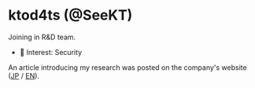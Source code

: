 # ktod4ts (@SeeKT)
Joining in R&D team.
- 🔭 Interest: Security

An article introducing my research was posted on the company's website ([JP](https://www.global.toshiba/jp/technology/corporate/rdc/recruit/researchers/toda.html) / [EN](https://www.global.toshiba/ww/technology/corporate/rdc/rd/researchers/toda.html)).

<!--
**SeeKT/SeeKT** is a ✨ _special_ ✨ repository because its `README.md` (this file) appears on your GitHub profile.

Here are some ideas to get you started:

- 🔭 I’m currently working on ...
- 🌱 I’m currently learning ...
- 👯 I’m looking to collaborate on ...
- 🤔 I’m looking for help with ...
- 💬 Ask me about ...
- 📫 How to reach me: ...
- 😄 Pronouns: ...
- ⚡ Fun fact: ...
-->
